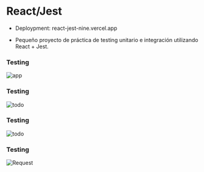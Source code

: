 # React/Jest

- Deploypment: react-jest-nine.vercel.app

- Pequeño proyecto de práctica de testing unitario e integración utilizando React + Jest.

### Testing <ToDo />
![app](https://user-images.githubusercontent.com/89396716/202830698-a0b9659b-facb-4f90-8e52-aa89653c4d30.png)


### Testing <ToDo />
![todo](https://user-images.githubusercontent.com/89396716/202830657-8217d37f-c6ca-483a-967a-a8a6a681a55b.png)

### Testing <List />
![todo](https://user-images.githubusercontent.com/89396716/202830719-b77e7a15-d7bd-43b7-85e8-1fadbe1f2204.png)

### Testing <Request />
![Request](https://user-images.githubusercontent.com/89396716/202830769-b0f528f1-54db-4381-b94e-7cb0590421ce.png)
